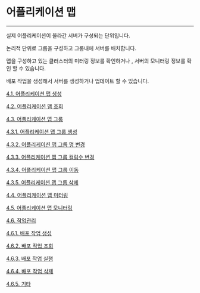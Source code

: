 # 어플리케이션 맵

---

실제 어플리케이션이 올라간 서버가 구성되는 단위입니다.

논리적 단위로 그룹을 구성하고 그룹내에 서버를 배치합니다.

맵을 구성하고 있는 클러스터의 미터링 정보를 확인하거나 , 서버의 모니터링 정보를 확인 할 수 있습니다.

배포 작업을 생성해서 서버를 생성하거나 업데이트 할 수 있습니다.

[4.1. 어플리케이션 맵 생성](/applicationmap/create.md)

[4.2. 어플리케이션 맵 조회](/applicationmap/fetch.md)

[4.3. 어플리케이션 맵 그룹](/applicationmap/group.md)

[4.3.1. 어플리케이션 맵 그룹 생성](/applicationmap/group/create.md)

[4.3.2. 어플리케이션 맵 그룹 명 변경](/applicationmap/group/nameedit.md)

[4.3.3. 어플리케이션 맵 그룹 컬럼수 변경](/applicationmap/group/columnedit.md)

[4.3.4. 어플리케이션 맵 그룹 이동](/applicationmap/group/move.md)

[4.3.5. 어플리케이션 맵 그룹 삭제](/applicationmap/group/remove.md)

[4.4. 어플리케이션 맵 미터링](/applicationmap/metering.md)

[4.5. 어플리케이션 맵 모니터링](/applicationmap/monitoring.md)

[4.6. 작업관리](/applicationmap/job.md)

[4.6.1. 배포 작업 생성](/applicationmap/job/create.md)

[4.6.2. 배포 작업 조회](/applicationmap/job/fetch.md)

[4.6.3. 배포 작업 실행](/applicationmap/job/run.md)

[4.6.4. 배포 작업 삭제](/applicationmap/job/remove.md)

[4.6.5. 기타](/applicationmap/job/etc.md)

##### 

##### 

##### 



